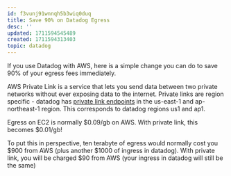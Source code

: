 ```yaml
---
id: f3vunj91wnnqh5b3wiq0duq
title: Save 90% on Datadog Egress
desc: ''
updated: 1711594545489
created: 1711594313403
topic: datadog
---
```


If you use Datadog with AWS, here is a simple change you can do to save 90% of your egress fees immediately.

AWS Private Link is a service that lets you send data between two private networks without ever exposing data to the internet.
Private links are region specific - datadog has [private link endpoints](https://docs.datadoghq.com/agent/guide/private-link/?tab=connectfromsameregion) in the us-east-1 and ap-northeast-1 region.
This corresponds to datadog regions us1 and ap1.

Egress on EC2 is normally $0.09/gb on AWS. With private link, this becomes $0.01/gb!

To put this in perspective, ten terabyte of egress would normally cost you $900 from AWS (plus another $1000 of ingress in datadog).
With private link, you will be charged $90 from AWS (your ingress in datadog will still be the same)


